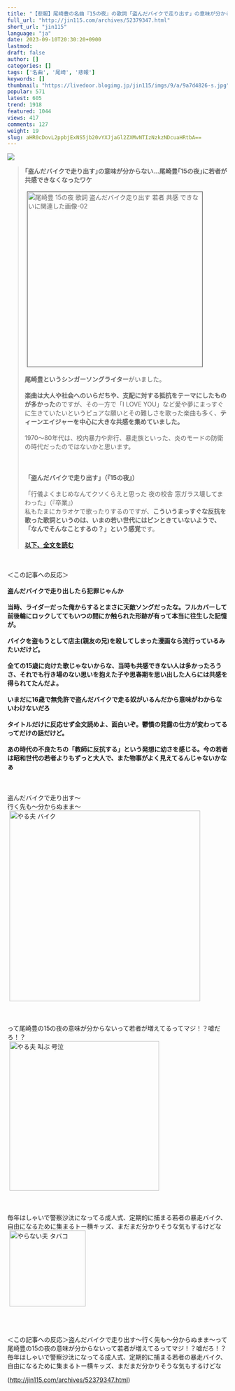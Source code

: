 ```yaml
---
title: "【悲報】尾崎豊の名曲『15の夜』の歌詞「盗んだバイクで走り出す」の意味が分からない若者が増えてるらしい・・・マジかよ！？ : オレ的ゲーム速報＠刃"
full_url: "http://jin115.com/archives/52379347.html"
short_url: "jin115"
language: "ja"
date: 2023-09-10T20:30:20+0900
lastmod: 
draft: false
author: []
categories: []
tags: ['名曲', '尾崎', '悲報']
keywords: []
thumbnail: "https://livedoor.blogimg.jp/jin115/imgs/9/a/9a7d4826-s.jpg"
popular: 571
latest: 605
trend: 1918
featured: 1044
views: 417
comments: 127
weight: 19
slug: aHR0cDovL2ppbjExNS5jb20vYXJjaGl2ZXMvNTIzNzkzNDcuaHRtbA==
---
```


![](https://livedoor.blogimg.jp/jin115/imgs/9/a/9a7d4826-s.jpg)

<div><a name='more'></a> <blockquote><b>｢盗んだバイクで走り出す｣の意味が分からない…尾崎豊｢15の夜｣に若者が共感できなくなったワケ</b><br> <br> <img src='https://livedoor.blogimg.jp/jin115/imgs/f/f/ffdeddef.png' width='400' border='1' hspace='5' class='pict' alt='尾崎豊 15の夜 歌詞 盗んだバイク走り出す 若者 共感 できないに関連した画像-02'><br> <br> <b>尾崎豊というシンガーソングライター</b>がいました。<br> <br> <b>楽曲は大人や社会へのいらだちや、支配に対する抵抗をテーマにしたものが多かった</b>のですが、その一方で「I LOVE YOU」など愛や夢にまっすぐに生きていたいというピュアな願いとその難しさを歌った楽曲も多く、<b>ティーンエイジャーを中心に大きな共感を集めていました。</b><br> <br> 1970〜80年代は、校内暴力や非行、暴走族といった、炎のモードの防衛の時代だったのではないかと思います。<br> <br> <br> <br> <b>「盗んだバイクで走り出す」（『15の夜』）</b><br> <br> 「行儀よくまじめなんてクソくらえと思った 夜の校舎 窓ガラス壊してまわった」（『卒業』）<br> 私もたまにカラオケで歌ったりするのですが、<b>こういうまっすぐな反抗を歌った歌詞というのは、いまの若い世代にはピンときていないようで、「なんでそんなことするの？」という感覚</b>です。<br> <br> <a href='https://news.nicovideo.jp/watch/nw13357484' target='_blank'><b>以下、全文を読む</b></a></blockquote><br> <br> ＜この記事への反応＞<br> <br> <b>盗んだバイクで走り出したら犯罪じゃんか</b><br> <br> <b>当時、ライダーだった俺からするとまさに天敵ソングだったな。フルカバーして前後輪にロックしててもいつの間にか触られた形跡が有って本当に往生した記憶が。</b><br> <br> <b>バイクを盗もうとして店主(親友の兄)を殺してしまった漫画なら流行っているみたいだけど。</b><br> <br> <b>全ての15歳に向けた歌じゃないからな、当時も共感できない人は多かったろうさ、それでも行き場のない思いを抱えた子や思春期を思い出した人らには共感を得られてたんだよ。</b><br> <br> <b>いまだに16歳で無免許で盗んだバイクで走る奴がいるんだから意味がわからないわけないだろ</b><br> <br> <b>タイトルだけに反応せず全文読めよ、面白いぞ。鬱憤の発露の仕方が変わってるってだけの話だけど。</b><br> <br> <b>あの時代の不良たちの「教師に反抗する」という発想に幼さを感じる。今の若者は昭和世代の若者よりもずっと大人で、また物事がよく見えてるんじゃないかなぁ</b><br> <br> <br> <br> 盗んだバイクで走り出す〜<br> 行く先も〜分からぬまま〜<br> <img src='https://livedoor.blogimg.jp/jin115/imgs/c/c/cc2dcde4.gif' alt='やる夫 バイク' width='436' border='0' hspace='5' class='pict'><br> <br> <br> <br> って尾崎豊の15の夜の意味が分からないって若者が増えてるってマジ！？嘘だろ！？<br> <img src='https://livedoor.blogimg.jp/jin115/imgs/3/2/32a2f41a.gif' alt='やる夫 叫ぶ 号泣' width='342' border='0' hspace='5' class='pict'><br> <br> <br> <br> 毎年はしゃいで警察沙汰になってる成人式、定期的に捕まる若者の暴走バイク、自由になるために集まるトー横キッズ、まだまだ分かりそうな気もするけどな<br> <img src='https://livedoor.blogimg.jp/jin115/imgs/3/0/3038b1da.gif' alt='やらない夫 タバコ' width='174' border='0' hspace='5' class='pict'><br> <br> <br> <br> <p>＜この記事への反応＞盗んだバイクで走り出す〜行く先も〜分からぬまま〜って尾崎豊の15の夜の意味が分からないって若者が増えてるってマジ！？嘘だろ！？毎年はしゃいで警察沙汰になってる成人式、定期的に捕まる若者の暴走バイク、自由になるために集まるトー横キッズ、まだまだ分かりそうな気もするけどな</p></div>

(http://jin115.com/archives/52379347.html)
